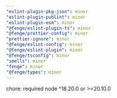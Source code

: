 ```yaml
---
"eslint-plugin-pkg-json": minor
"eslint-plugin-publint": minor
"eslint-plugin-esm": minor
"@fenge/eslint-plugin-ts": minor
"@fenge/prettier-config": minor
"prettier-ignore": minor
"@fenge/eslint-config": minor
"@fenge/eslint-plugin": minor
"@fenge/tsconfig": minor
"smells": minor
"fenge": minor
"@fenge/types": minor
---
```


chore: required node ^18.20.0 or >=20.10.0
